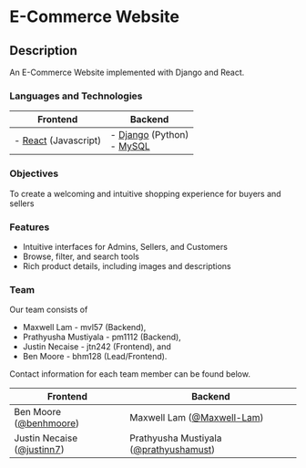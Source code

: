 # E-Commerce Website
## Description
An E-Commerce Website implemented with Django and React.

### Languages and Technologies

| Frontend | Backend |
| -------- | ------- |
|  - [React](https://reactjs.org) (Javascript) | - [Django](https://reactjs.org) (Python) <br> - [MySQL](https://www.mysql.com)  |

### Objectives
To create a welcoming and intuitive shopping experience for buyers and sellers

### Features
- Intuitive interfaces for Admins, Sellers, and Customers
- Browse, filter, and search tools
- Rich product details, including images and descriptions

### Team

Our team consists of 
- Maxwell Lam - mvl57 (Backend),
- Prathyusha Mustiyala - pm1112 (Backend), 
- Justin Necaise - jtn242 (Frontend), and 
- Ben Moore - bhm128 (Lead/Frontend).

Contact information for each team member can be found below.

| Frontend | Backend |
| -------- | ------- |
| Ben Moore ([@benhmoore](https://github.com/benhmoore)) | Maxwell Lam ([@Maxwell-Lam](https://github.com/Maxwell-Lam)) |
| Justin Necaise ([@justinn7](https://github.com/justinn7)) | Prathyusha Mustiyala ([@prathyushamust](https://github.com/prathyushamust)) |
